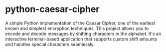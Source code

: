 # python-caesar-cipher
A simple Python implementation of the Caesar Cipher, one of the earliest known and simplest encryption techniques. This project allows you to encode and decode messages by shifting characters in the alphabet. It's an interactive terminal-based application that supports custom shift amounts and handles special characters seamlessly.
